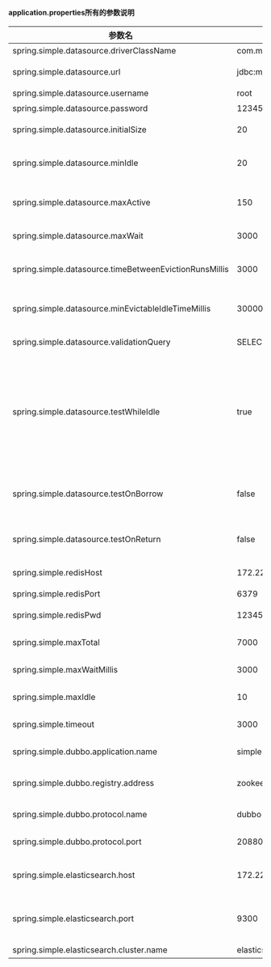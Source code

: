 #### application.properties所有的参数说明
参数名 | 默认值样例 | 说明|
| --- |     --- |     --- |
|spring.simple.datasource.driverClassName|com.mysql.jdbc.Driver|数据库驱动|
|spring.simple.datasource.url|jdbc:mysql://172.22.5.239:3306/demo|mysql连接地址|
|spring.simple.datasource.username|root|mysql账号|
|spring.simple.datasource.password|123456|mysql密码|
|spring.simple.datasource.initialSize|20|mysql初始化连接数|
|spring.simple.datasource.minIdle|20|mysql允许的最小连接数|
|spring.simple.datasource.maxActive|150|mysql允许的最大连接数|
|spring.simple.datasource.maxWait|3000|连接超时时间|
|spring.simple.datasource.timeBetweenEvictionRunsMillis|3000|连接空闲回收每次执行时间|
|spring.simple.datasource.minEvictableIdleTimeMillis|300000|池中的连接空闲30分钟后被回收|
|spring.simple.datasource.validationQuery|SELECT 1 FROM DUAL|验证使用的SQL语句|
|spring.simple.datasource.testWhileIdle|true|指明连接是否被空闲连接回收器(如果有)进行检验.如果检测失败,则连接将被从池中去除|
|spring.simple.datasource.testOnBorrow|false|借出连接时不要测试，否则很影响性能|
|spring.simple.datasource.testOnReturn|false|连接归还连接池的时候检测|
|spring.simple.redisHost|172.22.5.252|redis地址 目前单节点|
|spring.simple.redisPort|6379|redis端口|
|spring.simple.redisPwd|123456|redis连接密码|
|spring.simple.maxTotal|7000|redis最大连接数|
|spring.simple.maxWaitMillis|3000|redis连接超时时间|
|spring.simple.maxIdle|10|reids最小连接数|
|spring.simple.timeout|3000|reids连接超时时间|
|spring.simple.dubbo.application.name|simple-developmen|dubbp应用名|
|spring.simple.dubbo.registry.address|zookeeper://172.22.5.214:2181|dubbo-zookepper连接地址|
|spring.simple.dubbo.protocol.name|dubbo|dubbo默认协议|
|spring.simple.dubbo.protocol.port|20880|dubbo通信端口|
|spring.simple.elasticsearch.host|172.22.5.214|es服务地址 目前单节点
|spring.simple.elasticsearch.port|9300|es java client端口  服务端口为9200
|spring.simple.elasticsearch.cluster.name|elasticsearch|es集群名|
